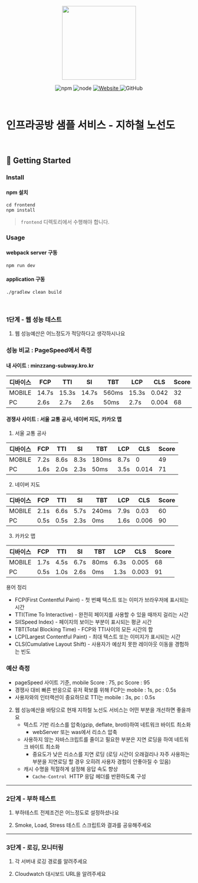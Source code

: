 <p align="center">
    <img width="200px;" src="https://raw.githubusercontent.com/woowacourse/atdd-subway-admin-frontend/master/images/main_logo.png"/>
</p>
<p align="center">
  <img alt="npm" src="https://img.shields.io/badge/npm-%3E%3D%205.5.0-blue">
  <img alt="node" src="https://img.shields.io/badge/node-%3E%3D%209.3.0-blue">
  <a href="https://edu.nextstep.camp/c/R89PYi5H" alt="nextstep atdd">
    <img alt="Website" src="https://img.shields.io/website?url=https%3A%2F%2Fedu.nextstep.camp%2Fc%2FR89PYi5H">
  </a>
  <img alt="GitHub" src="https://img.shields.io/github/license/next-step/atdd-subway-service">
</p>

<br>

# 인프라공방 샘플 서비스 - 지하철 노선도

<br>

## 🚀 Getting Started

### Install
#### npm 설치
```
cd frontend
npm install
```
> `frontend` 디렉토리에서 수행해야 합니다.

### Usage
#### webpack server 구동
```
npm run dev
```
#### application 구동
```
./gradlew clean build
```
<br>


### 1단계 - 웹 성능 테스트
1. 웹 성능예산은 어느정도가 적당하다고 생각하시나요

### 성능 비교 : PageSpeed에서 측정
#### 내 사이트 : minzzang-subway.kro.kr

   | 디바이스 | FCP  | TTI  | SI   | TBT  | LCP  |   CLS  | Score |
   |------|------|------|------|------|-------|-------|  -----   |
   | MOBILE  | 14.7s | 15.3s | 14.7s | 560ms | 15.3s |  0.042  | 32 |
   | PC  | 2.6s | 2.7s | 2.6s | 50ms | 2.7s |  0.004  | 68 |

#### 경쟁사 사이트 : 서울 교통 공사, 네이버 지도, 카카오 맵

1. 서울 교통 공사

| 디바이스 | FCP  | TTI  | SI   | TBT  | LCP  |   CLS  | Score |
   |------|------|------|------|------|-------|-------|  -----   |
| MOBILE  | 7.2s | 8.6s | 8.3s | 180ms | 8.7s |  0  | 49 |
| PC  | 1.6s | 2.0s | 2.3s | 50ms | 3.5s |  0.014  | 71 |

2. 네이버 지도

| 디바이스 | FCP  | TTI  | SI   | TBT  | LCP  |   CLS  | Score |
   |------|------|------|------|------|-------|-------|  -----   |
| MOBILE  | 2.1s | 6.6s | 5.7s | 240ms | 7.9s |  0.03  | 60 |
| PC  | 0.5s | 0.5s | 2.3s | 0ms | 1.6s |  0.006  | 90 |

3. 카카오 맵

| 디바이스 | FCP  | TTI  | SI   | TBT  | LCP  |   CLS  | Score |
   |------|------|------|------|------|-------|-------|  -----   |
| MOBILE  | 1.7s | 4.5s | 6.7s | 80ms | 6.3s |  0.005  | 68 |
| PC  | 0.5s | 1.0s | 2.6s | 0ms | 1.3s |  0.003  | 91 |

용어 정리
* FCP(First Contentful Paint) - 첫 번째 텍스트 또는 이미가 브라우저에 표시되는 시간
* TTI(Time To Interactive) - 완전히 페이지를 사용할 수 있을 때까지 걸리는 시간
* SI(Speed Index) - 페이지의 보이는 부분이 표시되는 평균 시간
* TBT(Total Blocking Time) - FCP와 TTI사이의 모든 시간의 합
* LCP(Largest Contentful Paint) - 최대 텍스트 또는 이미지가 표시되는 시간
* CLS(Cumulative Layout Shift) - 사용자가 예상치 못한 레이아웃 이동을 경험하는 빈도

### 예산 측정
* pageSpeed 사이트 기준, mobile Score : 75, pc Score : 95
* 경쟁사 대비 빠른 반응으로 유저 확보를 위해 FCP는 mobile : 1s, pc : 0.5s
* 사용자와의 인터랙션이 중요하므로 TTI는 mobile : 3s, pc : 0.5s



2. 웹 성능예산을 바탕으로 현재 지하철 노선도 서비스는 어떤 부분을 개선하면 좋을까요
   * 텍스트 기반 리소스를 압축(gzip, deflate, brotli)하여 네트워크 바이트 최소화
     * webServer 또는 was에서 리소스 압축
   * 사용하지 않는 자바스크립트를 줄이고 필요한 부분은 지연 로딩을 하여 네트워크 바이트 최소화
     * 중요도가 낮은 리소스를 지연 로딩 (로딩 시간이 오래걸리나 자주 사용하는 부분을 지연로딩 할 경우 오히려 사용자 경험이 안좋아질 수 있음)
   * 캐시 수명을 적절하게 설정해 응답 속도 향상
      * `Cache-Control `HTTP 응답 헤더를 반환하도록 구성
   
---

### 2단계 - 부하 테스트 
1. 부하테스트 전제조건은 어느정도로 설정하셨나요

2. Smoke, Load, Stress 테스트 스크립트와 결과를 공유해주세요

---

### 3단계 - 로깅, 모니터링
1. 각 서버내 로깅 경로를 알려주세요

2. Cloudwatch 대시보드 URL을 알려주세요

